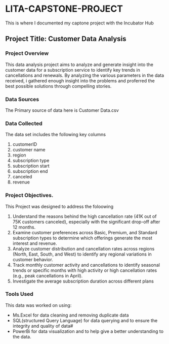 # LITA-CAPSTONE-PROJECT
This is where I documented my  captone project with the Incubator Hub 
## Project Title: Customer Data Analysis

### Project Overview
This data analysis project aims to analyze and generate insight into the customer data for a subscription service to identify key trends in cancellations and renewals. By analyzing the various parameters in the data received, i gathered enough insight into the problems and proferred the best possible solutions through compelling stories.

### Data Sources
The Primary source of data here is Customer Data.csv

### Data Collected
The data set includes the following key columns
1. customerID
2. customer name
3. region
4. subscription type
5. subscription start
6. subscription end
7. canceled
8. revenue

### Project Objectives.
This Project was designed to address the foloowing
1. Understand the reasons behind the high cancellation rate (41K out of 75K customers canceled), especially with the significant drop-off after 12 months.
2. Examine customer preferences across Basic, Premium, and Standard subscription types to determine which offerings generate the most interest and revenue.
3. Analyze customer distribution and cancellation rates across regions (North, East, South, and West) to identify any regional variations in customer behavior.
4. Track monthly customer activity and cancellations to identify seasonal trends or specific months with high activity or high cancellation rates (e.g., peak cancellations in April).
5. Investigate the average subscription duration across different plans

### Tools Used
This data was worked on using:
- Ms.Excel for data cleaning and removing duplicate data
- SQL(structured Query Language) for data querying and to ensure the integrity and quality of data#
- PowerBi for data visualization and to help give a better understanding to the data.
